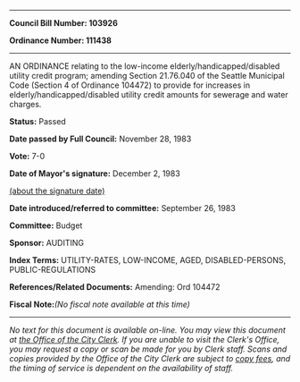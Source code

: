 

********

**Council Bill Number: 103926**
   
**Ordinance Number: 111438**
********

 AN ORDINANCE relating to the low-income elderly/handicapped/disabled utility credit program; amending Section 21.76.040 of the Seattle Municipal Code (Section 4 of Ordinance 104472) to provide for increases in elderly/handicapped/disabled utility credit amounts for sewerage and water charges.

**Status:** Passed
   
**Date passed by Full Council:** November 28, 1983
   
**Vote:** 7-0
   
**Date of Mayor's signature:** December 2, 1983
   
[(about the signature date)](/~public/approvaldate.htm)
   
   
   
**Date introduced/referred to committee:** September 26, 1983
   
**Committee:** Budget
   
**Sponsor:** AUDITING
   
   
**Index Terms:** UTILITY-RATES, LOW-INCOME, AGED, DISABLED-PERSONS, PUBLIC-REGULATIONS

**References/Related Documents:** Amending: Ord 104472

**Fiscal Note:**_(No fiscal note available at this time)_
********

_No text for this document is available on-line. You may view this document at [the Office of the City Clerk](http://www.seattle.gov/leg/clerk/contactUs.htm). If you are unable to visit the Clerk's Office, you may request a copy or scan be made for you by Clerk staff. Scans and copies provided by the Office of the City Clerk are subject to [copy fees](http://clerk.seattle.gov/~public/clerkfees.htm), and the timing of service is dependent on the availability of staff._

